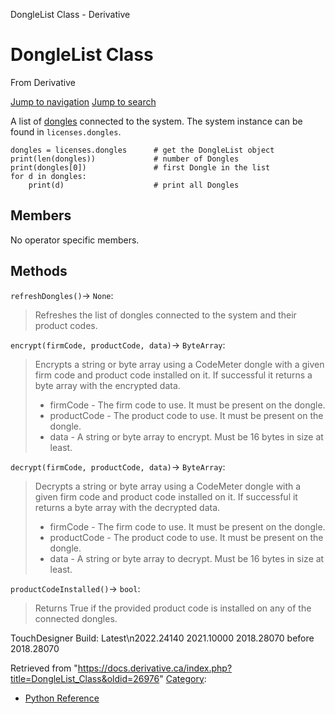 

DongleList Class - Derivative

























# DongleList Class

From Derivative



[Jump to navigation](#mw-head)
[Jump to search](#searchInput)

A list of [dongles](Dongle_Class.html "Dongle Class") connected to the system. The system instance can be found in `licenses.dongles`.

```
dongles = licenses.dongles		# get the DongleList object
print(len(dongles))				# number of Dongles 
print(dongles[0])				# first Dongle in the list
for d in dongles:
	print(d)					# print all Dongles

```

  


## Members

No operator specific members.

  


## Methods

`refreshDongles()`→ `None`:

> Refreshes the list of dongles connected to the system and their product codes.

`encrypt(firmCode, productCode, data)`→ `ByteArray`:

> Encrypts a string or byte array using a CodeMeter dongle with a given firm code and product code installed on it. If successful it returns a byte array with the encrypted data.
> 
> * firmCode - The firm code to use. It must be present on the dongle.
> * productCode - The product code to use. It must be present on the dongle.
> * data - A string or byte array to encrypt. Must be 16 bytes in size at least.

`decrypt(firmCode, productCode, data)`→ `ByteArray`:

> Decrypts a string or byte array using a CodeMeter dongle with a given firm code and product code installed on it. If successful it returns a byte array with the decrypted data.
> 
> * firmCode - The firm code to use. It must be present on the dongle.
> * productCode - The product code to use. It must be present on the dongle.
> * data - A string or byte array to decrypt. Must be 16 bytes in size at least.

`productCodeInstalled()`→ `bool`:

> Returns True if the provided product code is installed on any of the connected dongles.

TouchDesigner Build: 
Latest\n2022.24140
2021.10000
2018.28070
before 2018.28070






Retrieved from "<https://docs.derivative.ca/index.php?title=DongleList_Class&oldid=26976>"
[Category](Special_Categories.html "Special:Categories"):

* [Python Reference](Category_Python_Reference.html "Category:Python Reference")